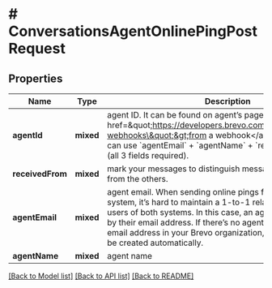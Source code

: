 # # ConversationsAgentOnlinePingPostRequest

## Properties

Name | Type | Description | Notes
------------ | ------------- | ------------- | -------------
**agentId** | **mixed** | agent ID. It can be found on agent’s page or received &lt;a href&#x3D;\&quot;https://developers.brevo.com/docs/conversations-webhooks\&quot;&gt;from a webhook&lt;/a&gt;. Alternatively, you can use &#x60;agentEmail&#x60; + &#x60;agentName&#x60; + &#x60;receivedFrom&#x60; instead (all 3 fields required). | [optional]
**receivedFrom** | **mixed** | mark your messages to distinguish messages created by you from the others. | [optional]
**agentEmail** | **mixed** | agent email. When sending online pings from a standalone system, it’s hard to maintain a 1-to-1 relationship between the users of both systems. In this case, an agent can be specified by their email address. If there’s no agent with the specified email address in your Brevo organization, a dummy agent will be created automatically. | [optional]
**agentName** | **mixed** | agent name | [optional]

[[Back to Model list]](../../README.md#models) [[Back to API list]](../../README.md#endpoints) [[Back to README]](../../README.md)
